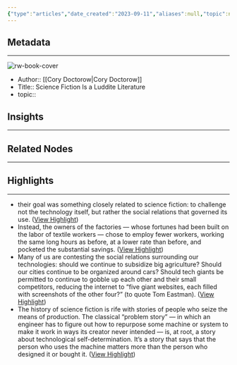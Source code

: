 ```yaml
---
{"type":"articles","date_created":"2023-09-11","aliases":null,"topic":null,"url":"https://onezero.medium.com/science-fiction-is-a-luddite-literature-56ed9cfc5470","layout":null,"banner":null,"dg-publish":true,"tags":null,"permalink":"/300-biblio/200-articles/science-fiction-is-a-luddite-literature/","dgPassFrontmatter":true,"created":"2023-10-20T12:44:21.000-05:00","updated":"2023-10-20T12:44:21.000-05:00"}
---
```


## Metadata
---
![rw-book-cover](https://miro.medium.com/max/1200/1*bX_5RCMX5xo_hTXf4VguMA.png)
- Author:: [[Cory Doctorow\|Cory Doctorow]]
- Title:: Science Fiction Is a Luddite Literature
- topic::  



## Insights
---
## Related Nodes
---

## Highlights 
---
- their goal was something closely related to science fiction: to challenge not the technology itself, but rather the social relations that governed its use. ([View Highlight](https://read.readwise.io/read/01ha27rbej85p6tye2ksz3a3t6))
- Instead, the owners of the factories — whose fortunes had been built on the labor of textile workers — chose to employ fewer workers, working the same long hours as before, at a lower rate than before, and pocketed the substantial savings. ([View Highlight](https://read.readwise.io/read/01ha27wkfbjk3ewx55mdnr854x))
- Many of us are contesting the social relations surrounding our technologies: should we continue to subsidize big agriculture? Should our cities continue to be organized around cars? Should tech giants be permitted to continue to gobble up each other and their small competitors, reducing the internet to “five giant websites, each filled with screenshots of the other four?” (to quote Tom Eastman). ([View Highlight](https://read.readwise.io/read/01ha27yzr02xkjme2e757rw71v))
- The history of science fiction is rife with stories of people who seize the means of production. The classical “problem story” — in which an engineer has to figure out how to repurpose some machine or system to make it work in ways its creator never intended — is, at root, a story about technological self-determination. It’s a story that says that the person who uses the machine matters more than the person who designed it or bought it. ([View Highlight](https://read.readwise.io/read/01ha2853c613z6mpt70jhy1n3n))
